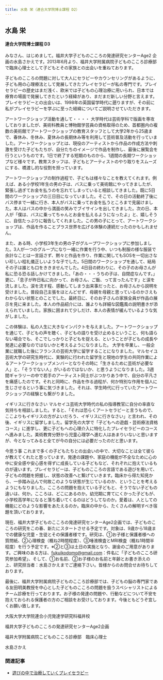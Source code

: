 ```yaml
---
title: 水島 栄（連合大学院博士課程 D2）
---
```

## 水島 栄

#### 連合大学院博士課程 D3

みなさん、はじめまして。福井大学子どものこころの発達研究センターAge2 企画の水島さかえです。2013年6月より、福井大学附属病院子どものこころ診療部で臨床心理士として子どもとその家族との出会いを重ねております。

子どものこころの問題に対して大人にセラピーやカウンセリングがあるように、子ども用の心理療法として発展してきたプレイセラピーが私の専門です。プレイセラピーの歴史はまだ浅く、欧米では子どもの心理治療に用いられ、日本では療育の場面で発展してきたという経緯があり、まだまだ新しい分野と言えます。
プレイセラピーとの出会いは、1998年の英国留学時代に遡りますが、その前に私がプレイセラピーを学ぶに至った経緯についてご説明させていただきます。

アートワークショップ活動を通して・・・・
大学時代は芸術学科で版画を専攻しておりましたが、美術科教員と博物館学芸員の資格取得のため、首都圏内の複数の美術館でアートワークショップの教育スタッフとして大学2年から25歳まで、春休み、冬休み、夏休みの長期休み等を利用して芸術普及活動を行っていました。アートワークショップとは、現役のアーティストから作品の作成方法や刺激を受けた子どもたちが、自分たちのイメージで作品を制作し、最後に展覧会を行うというものです。1日で終了する短期のものから、1週間の長期ワークショップなど様々です。教育スタッフは、子どもとアーティストのやり取りをスムーズにする、橋渡し的な役割を担っています。

アートワークショップの制作過程で、子どもは様々なことを教えてくれます。例えば、ある小学校1年生の男の子は、バスに乗って美術館にやってきましたが、緊張し過ぎてお金を払うのを忘れてしまっていると相談してきました。既に5日間のワークショップの三日目になっていました。そこで、その日の活動終了後にバス停まで一緒に行き、本人がバスに乗ってお金を払うところまで見届けました。本人はバスの中から満面の笑みでブイサインを出してきました。次の日、本人が「僕は、バスに乗ってちゃんとお金を払えるようになったよ」と、嬉しそうに、自信たっぷりに報告してくれました。この男の子にとって、アートワークショップは、作品を作ることプラス世界を広げる体験の連続だったのかもしれません。

また、ある時、小学校3年生の男の子がグループワークショップに参加しました。3人が一つのグループになり一緒に作業を行う中、いつも制服の様な服装で余計なことは一言話さず、黙々と作品を作り、作業に関してもSOSを一切出さない珍しい程礼儀正しいような子でした。5日間のワークショップを通して、結局その子は誰とも口をききませんでした。4日目の終わりに、その子のお母さんが私に恐る恐る話しかけてきました。「あの・・・うちの子は、自閉症なんです。」更に、「息子が昨日私に向かって、お母さん、ご飯、って言ったんです」と涙を流しました。涙を流す程、感動してしまう出来事だったと、お母さんから説明を受けました。普段自己主張をほとんどせず、母親を母親と思っているのかさえもわからない状態とのことでした。最終日に、そのお子さんの家族全員が作品の展示を見に来ました。本人の作品紹介には、誰よりも詳細な図鑑風の説明書きが添えられていました。家族に囲まれて少しだけ、本人の表情が緩んでいるような気がしました。

この体験は、私の人生に大きなインパクトを与えました。アートワークショップを通じて、子どもの声を聴く、子どもの語りを受け止めるということ、何も語らない場合でも、そこでしっかりと子どもを捉える、ということが子どもの成長や発達に必要なのではないかと考えるようになりました。
大学を卒業し、一般企業に就職した後にフランスの芸術大学に留学することになりました。マルセイユ芸術大学の研究生時代に、実験的に行われた留学生と現地の学生の共同作業によるアートワークショップメンバーとなりその時に「生きるために芸術が必要な人」と、「そうでない人」がいるのではないか、と思うようになりました。3週間ギャラリーの中で若手のアーティスト同士がぶつかりあう中で、自分の平凡さを痛感したのです。それと同時に、作品を作る過程が、何か特別な作用を個人に生じさせるという事に気づきました。それは、学生時代に行っていたアートワークショップの経験とも繋がりました。

イギリスに行きなさい
マルセイユ芸術大学時代の私の指導教官に自分の率直な気持ちを相談しました。すると、「それは恐らくアートセラピーと言うもので、ここよりもイギリスの方がよいだろう、イギリスに行きなさい」と言われ、その後、イギリスに留学しました。留学先の大学で「子どもへの遊戯・芸術療法資格コース」に進学し、更に子どもへの心理介入に特化したプレイセラピーのコースへ進みました。美術教育分野から児童心理学へ進む人はあまりいないと思いますが、今となってみると全てが今の自分には必要だったのだと思います。

今思う事
これまで多くの子どもたちとの出会いの中で、大切なことは全て彼らが教えてくれたと思っています。発達の課題や、家庭の機能が不全なために心の中に安全感や安心感を得ずに成長している子どもなど、それぞれに抱えているものが違います。プレイセラピーは、子どものこころの言語である遊びを用いて、子どもの問題を把握し、状態の改善へと繋げていきます。臨床から得た知見から、一歩踏み込んで何故このような状態が生じているのか、ということを考えるようにもなりました。こころの問題を抱えている子どもと、そうでない子どもの違いは、何か。こころは、どこにあるのか。幼児期に育てにくかった子どもが、小学校高学年になると落ち着いてくるのはどうしてなのか。愛着は、人としての機能にどのような影響をあたえるのか。臨床の中から、たくさんの解明すべき宿題を頂いております。

現在、福井大学子どものこころの発達研究センターAge2企画では、子どものこころの研究をこの春、新たにスタートさせる予定です。対象は、9歳から18歳までの健康な児童・生徒とその保護者様です。研究は、①お子様と保護者様への質問紙、②心理検査（概ね2時間程度）、③唾液検査とMRI検査（概ね1時間半程度）を行う予定です。※②と③は土日の実施となり、謝金のご用意があります。ご興味のある方は、fukuikodomo@gmail.com：件名に「子どものこころ研究参加希望」、そして、①お名前、②お子様のお名前と年齢とお書き添えの上、研究担当者：水島さかえまでご連絡下さい。皆様からのお問合せお待ちしております。

最後に、福井大学附属病院子どものこころ診療部では、子どもの脳の専門家である友田明美教授を中心とした子どものこころの問題を扱うスペシャリストによるチーム診療を行っております。お子様の発達の問題や、行動などについて不安を抱えておられる保護者の方のご相談をお受けしております。今後ともどうぞ宜しくお願い致します。

大阪大学大学院連合小児発達学研究科福井校

福井大学子どものこころの発達研究センターAge2企画

福井大学附属病院こどものこころ診療部　臨床心理士

水島さかえ

### 関連記事

- [遊びの中で治療していくプレイセラピー](/resources/Recreation_Mizushima.pdf)